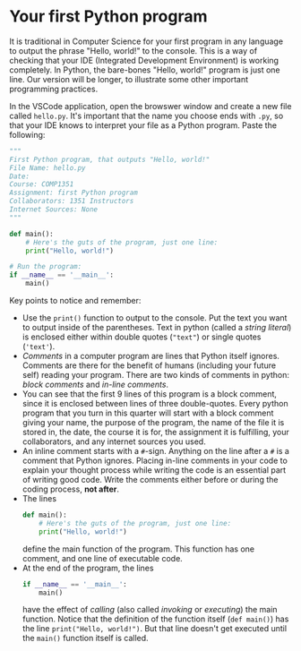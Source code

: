 # Your first Python program
It is traditional in Computer Science for your first program in any language to output the phrase "Hello, world!" to the console. This is a way of checking that your IDE (Integrated Development Environment) is working completely.
In Python, the bare-bones "Hello, world!" program is just one line. Our version will be longer, to illustrate some other important programming practices.

In the VSCode application, open the browswer window and create a new file called `hello.py`. It's important that the name you choose ends with `.py`, so that your IDE knows to interpret your file as a Python program. Paste the following:
```python
"""
First Python program, that outputs "Hello, world!"
File Name: hello.py
Date: 
Course: COMP1351
Assignment: first Python program
Collaborators: 1351 Instructors
Internet Sources: None
"""

def main():
    # Here's the guts of the program, just one line:
    print("Hello, world!")

# Run the program:
if __name__ == '__main__':
    main()
```
Key points to notice and remember:
- Use the `print()` function to output to the console. Put the text you want to output inside of the parentheses. Text in python (called a *string literal*) is enclosed either within double quotes (`"text"`) or single quotes (`'text'`).
- *Comments* in a computer program are lines that Python itself ignores. Comments are there for the benefit of humans (including your future self) reading your program. There are two kinds of comments in python: *block comments* and *in-line comments*. 
- You can see that the first 9 lines of this program is a block comment, since it is enclosed between lines of three double-quotes. Every python program that you turn in this quarter will start with a block comment giving your name, the purpose of the program, the name of the file it is stored in, the date, the course it is for, the assignment it is fulfilling, your collaborators, and any internet sources you used.
- An inline comment starts with a `#`-sign. Anything on the line after a `#` is a comment that Python ignores. Placing in-line comments in your code to explain your thought process while writing the code is an essential part of writing good code. Write the comments either before or during the coding process, **not after**.
- The lines
    ```python
    def main():
        # Here's the guts of the program, just one line:
        print("Hello, world!")
    ```
    define the main function of the program. This function has one comment, and one line of executable code.
- At the end of the program, the lines
    ```python
    if __name__ == '__main__':
        main()
    ```
    have the effect of *calling* (also called *invoking* or *executing*) the main function. Notice that the definition of the         function itself (`def main()`) has the line `print("Hello, world!")`. But that line doesn't get executed until the `main()`       function itself is called.
